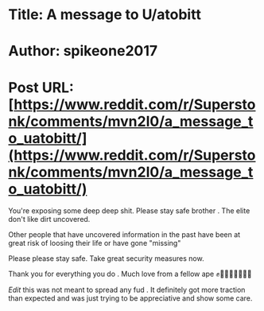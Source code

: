 # Title: A message to U/atobitt
# Author: spikeone2017
# Post URL: [https://www.reddit.com/r/Superstonk/comments/mvn2l0/a_message_to_uatobitt/](https://www.reddit.com/r/Superstonk/comments/mvn2l0/a_message_to_uatobitt/)


You're exposing some deep deep shit. Please stay safe brother . The elite don't like dirt uncovered. 

Other people that have uncovered information in the past have been at great risk of loosing their life or have gone "missing"

Please please stay safe. Take great security measures now. 

Thank you for everything you do . 
Much love from a fellow ape ✊🦍👐💎👐💎👐💎

*Edit* this was not meant to spread any fud . It definitely got more traction than expected and was just trying to be appreciative and show some care.